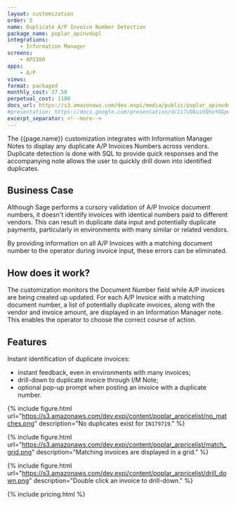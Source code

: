 ```yaml
---
layout: customization
order: 5
name: Duplicate A/P Invoice Number Detection
package_name: poplar_apinvdupl
integrations:
    - Information Manager
screens:
    - AP2100
apps:
    - A/P
views:
format: packaged
monthly_cost: 37.50
perpetual_cost: 1180
docs_url: https://s3.amazonaws.com/dev.expi/media/public/poplar_apinvdupl-1.6.1/docs/index.html
#presentation: https://docs.google.com/presentation/d/1i7vD8uiVQheYOGpqWD9OxqYtNEuk7SwG71_I1hXmI4I/edit?usp=sharing
excerpt_separator: <!--more-->
---
```


The {{page.name}} customization integrates with Information
Manager Notes to display any duplicate A/P Invoices Numbers across vendors.  
Duplicate detection is done with SQL to provide quick responses
and the accompanying note allows the user to quickly drill down into
identified duplicates.
<!--more-->

## Business Case

Although Sage performs a cursory validation of A/P Invoice document numbers, it
doesn't identify invoices with identical numbers paid to different vendors.
This can result in duplicate data input and potentially duplicate payments,
particularly in environments with many similar or related vendors.  

By providing information on all A/P Invoices with a matching document number to
the operator during invoice input, these errors can be eliminated.

## How does it work?

The customization monitors the Document Number field while A/P invoices are
being created up updated.  For each A/P Invoice with a matching document
number, a list of potentially duplicate invoices, along with the vendor and
invoice amount, are displayed in an Information Manager note.  This enables the
operator to choose the correct course of action.

## Features

Instant identification of duplicate invoices:
- instant feedback, even in environments with many invoices;
- drill-down to duplicate invoice through I/M Note;
- optional pop-up prompt when posting an invoice with a duplicate number.

{% include figure.html url="https://s3.amazonaws.com/dev.expi/content/poplar_arpricelist/no_matches.png" description="No duplicates exist for `IN179719`." %}

{% include figure.html url="https://s3.amazonaws.com/dev.expi/content/poplar_arpricelist/match_grid.png" description="Matching invoices are displayed in a grid." %}

{% include figure.html url="https://s3.amazonaws.com/dev.expi/content/poplar_arpricelist/drill_down.png" description="Double click an invoice to drill-down." %}

{% include pricing.html %}
